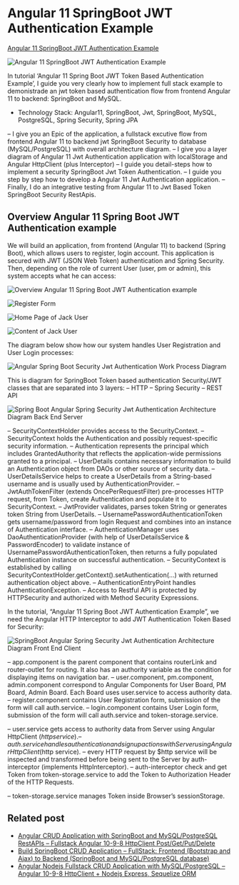 # Angular 11 SpringBoot JWT Authentication Example

[Angular 11 SpringBoot JWT Authentication Example](https://loizenai.com/angular-11-spring-boot-jwt-authentication-example/)

![Angular 11 SpringBoot JWT Authentication Example](https://loizenai.com/wp-content/uploads/2020/12/Angular-11-SpringBoot-Jwt-Authentication-Example-1.png)

In tutorial ‘Angular 11 Spring Boot JWT Token Based Authentication Example’, I guide you very clearly how to implement full stack example to demonistrade an jwt token based authentication flow from frontend Angular 11 to backend: SpringBoot and MySQL.

* Technology Stack: Angular11, SpringBoot, Jwt, SpringBoot, MySQL, PostgreSQL, Spring Security, Spring JPA

– I give you an Epic of the application, a fullstack excutive flow from frontend Angular 11 to backend jwt SpringBoot Security to database (MySQL/PostgreSQL) with overall architecture diagram.
– I give you a layer diagram of Angular 11 Jwt Authentication application with localStorage and Angular HttpClient (plus Interceptor)
– I guide you detail-steps how to implement a security SpringBoot Jwt Token Authentication.
– I guide you step by step how to develop a Angular 11 Jwt Authentication application.
– Finally, I do an integrative testing from Angular 11 to Jwt Based Token SpringBoot Security RestApis.

## Overview Angular 11 Spring Boot JWT Authentication example
We will build an application, from frontend (Angular 11) to backend (Spring Boot), which allows users to register, login account. This application is secured with JWT (JSON Web Token) authentication and Spring Security. Then, depending on the role of current User (user, pm or admin), this system accepts what he can access:

![Overview Angular 11 Spring Boot JWT Authentication example](https://loizenai.com/wp-content/uploads/2020/05/Angular-Login-Form.png)

![Register Form](https://loizenai.com/wp-content/uploads/2020/05/Register-Form.png)

![Home Page of Jack User](https://loizenai.com/wp-content/uploads/2020/05/Home-Page-of-Jack-User.png)

![Content of Jack User](https://loizenai.com/wp-content/uploads/2020/05/Content-of-Jack-User.png)

The diagram below show how our system handles User Registration and User Login processes:

![Angular Spring Boot Security Jwt Authentication Work Process Diagram](https://loizenai.com/wp-content/uploads/2020/05/Angular-Spring-Boot-Security-Jwt-Authentication-Work-Process-Diagram.png)

This is diagram for SpringBoot Token based authentication Security/JWT classes that are separated into 3 layers:
– HTTP
– Spring Security
– REST API

![Spring Boot Angular Spring Security Jwt Authentication Architecture Diagram Back End Server](https://loizenai.com/wp-content/uploads/2020/05/Spring-Boot-Angular-Spring-Security-Jwt-Authentication-Architecture-Diagram-Back-End-Server.png)

– SecurityContextHolder provides access to the SecurityContext.
– SecurityContext holds the Authentication and possibly request-specific security information.
– Authentication represents the principal which includes GrantedAuthority that reflects the application-wide permissions granted to a principal.
– UserDetails contains necessary information to build an Authentication object from DAOs or other source of security data.
– UserDetailsService helps to create a UserDetails from a String-based username and is usually used by AuthenticationProvider.
– JwtAuthTokenFilter (extends OncePerRequestFilter) pre-processes HTTP request, from Token, create Authentication and populate it to SecurityContext.
– JwtProvider validates, parses token String or generates token String from UserDetails.
– UsernamePasswordAuthenticationToken gets username/password from login Request and combines into an instance of Authentication interface.
– AuthenticationManager uses DaoAuthenticationProvider (with help of UserDetailsService & PasswordEncoder) to validate instance of UsernamePasswordAuthenticationToken, then returns a fully populated Authentication instance on successful authentication.
– SecurityContext is established by calling SecurityContextHolder.getContext().setAuthentication(…​) with returned authentication object above.
– AuthenticationEntryPoint handles AuthenticationException.
– Access to Restful API is protected by HTTPSecurity and authorized with Method Security Expressions.

In the tutorial, “Angular 11 Spring Boot JWT Authentication Example”, we need the Angular HTTP Interceptor to add JWT Authentication Token Based for Security:

![SpringBoot Angular Spring Security Jwt Authentication Architecture Diagram Front End Client](https://loizenai.com/wp-content/uploads/2020/05/SpringBoot-Angular-Spring-Security-Jwt-Authentication-Architecture-Diagram-Front-End-Client.png)

– app.component is the parent component that contains routerLink and router-outlet for routing. It also has an authority variable as the condition for displaying items on navigation bar.
– user.component, pm.component, admin.component correspond to Angular Components for User Board, PM Board, Admin Board. Each Board uses user.service to access authority data.
– register.component contains User Registration form, submission of the form will call auth.service.
– login.component contains User Login form, submission of the form will call auth.service and token-storage.service.

– user.service gets access to authority data from Server using Angular HttpClient ($http service).
– auth.service handles authentication and signup actions with Server using Angular HttpClient ($http service).
– every HTTP request by $http service will be inspected and transformed before being sent to the Server by auth-interceptor (implements HttpInterceptor).
– auth-interceptor check and get Token from token-storage.service to add the Token to Authorization Header of the HTTP Requests.

– token-storage.service manages Token inside Browser’s sessionStorage.

## Related post

- [Angular CRUD Application with SpringBoot and MySQL/PostgreSQL RestAPIs – Fullstack Angular 10-9-8 HttpClient Post/Get/Put/Delete](https://loizenai.com/angular-crud-application-with-springboot-and-mysql-postgresql-restapis-fullstack-angular-httpclient-post-get-put-delete/)
- [Build SpringBoot CRUD Application – FullStack: Frontend (Bootstrap and Ajax) to Backend (SpringBoot and MySQL/PostgreSQL database)](https://loizenai.com/build-springboot-crud-application-fullstack-frontend-bootstrap-and-ajax-to-backend-springboot-and-mysql-postgresql-database/)
- [Angular Nodejs Fullstack CRUD Application with MySQL/PostgreSQL – Angular 10-9-8 HttpClient + Nodejs Express, Sequelize ORM](https://loizenai.com/angular-nodejs-fullstack-crud-application-with-mysql-postgresql-angular-10-9-8-httpclient-client-nodejs-express-sequelize-orm/)
